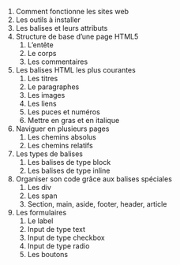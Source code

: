 1. Comment fonctionne les sites web
2. Les outils à installer
3. Les balises et leurs attributs
4. Structure de base d’une page HTML5
    1. L’entête
    2. Le corps
    3. Les commentaires
5. Les balises HTML les plus courantes
    1. Les titres
    2. Le paragraphes
    3. Les images
    4. Les liens
    5. Les puces et numéros
    6. Mettre en gras et en italique
6. Naviguer en plusieurs pages
    1. Les chemins absolus 
    2. Les chemins relatifs
7. Les types de balises
    1. Les balises de type block
    2. Les balises de type inline
8. Organiser son code grâce aux balises spéciales
    1. Les div
    2. Les span
    3. Section, main, aside, footer, header, article
9. Les formulaires
    1. Le label
    2. Input de type text
    3. Input de type checkbox
    4. Input de type radio
    5. Les boutons
